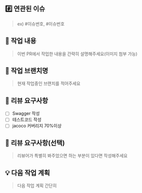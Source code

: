 ## #️⃣ 연관된 이슈
> ex) #이슈번호, #이슈번호

## 📝 작업 내용
> 이번 PR에서 작업한 내용을 간략히 설명해주세요(이미지 첨부 가능)

## 🌳 작업 브랜치명
> 현재 작업중인 브랜치를 적어주세요

## 📍 리뷰 요구사항
- [ ] Swagger 작성
- [ ] 테스트코드 작성
- [ ] jacoco 커버리지 70%이상
## 💬 리뷰 요구사항(선택)
> 리뷰어가 특별히 봐주었으면 하는 부분이 있다면 작성해주세요

## 💡 다음 작업 계획
> 다음 작업 계획 간단히
